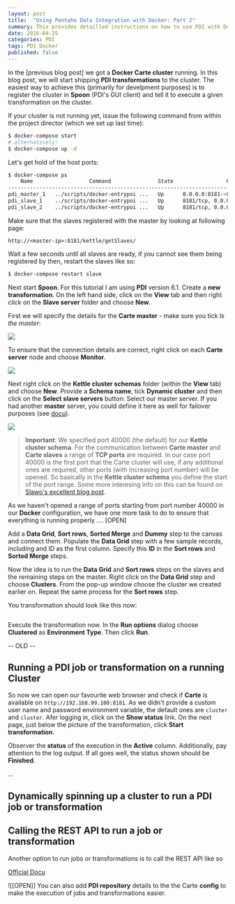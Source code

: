 ```yaml
---
layout: post
title:  "Using Pentaho Data Integration with Docker: Part 2"
summary: This provides detailled instructions on how to use PDI with Docker
date: 2016-04-25
categories: PDI
tags: PDI Docker
published: false
---
```


In the [previous blog post] we got a **Docker Carte cluster** running. In this blog post, we will start shipping **PDI transformations** to the cluster. The easiest way to achieve this (primarily for develpment purposes) is to register the cluster in **Spoon** (PDI's GUI client) and tell it to execute a given transformation on the cluster.

If your cluster is not running yet, issue the following command from within the project director (which we set up last time):

```bash
$ docker-compose start
# alternatively:
$ docker-compose up -d 
```

Let's get hold of the host ports:

```bash
$ docker-compose ps
    Name                  Command               State                 Ports               
-----------------------------------------------------------------------------------------
pdi_master_1   ../scripts/docker-entrypoi ...   Up      0.0.0.0:8181->8181/tcp            
pdi_slave_1    ../scripts/docker-entrypoi ...   Up      8181/tcp, 0.0.0.0:32771->8182/tcp 
pdi_slave_2    ../scripts/docker-entrypoi ...   Up      8181/tcp, 0.0.0.0:32770->8182/tcp
```

Make sure that the slaves registered with the master by looking at following page:

```
http://<master-ip>:8181/kettle/getSlaves/
```

Wait a few seconds until all slaves are ready, if you cannot see them being registered by then, restart the slaves like so:

```bash
$ docker-compose restart slave
```


Next start **Spoon**. For this tutorial I am using **PDI** version 6.1. Create a **new transformation**. On the left hand side, click on the **View** tab and then right click on the **Slave server** folder and choose **New**.

First we will specify the details for the **Carte master** - make sure you tick *Is the master*:

![](pdi-docker-II-1.png)

To ensure that the connection details are correct, right click on each **Carte server** node and choose **Monitor**.

![](pdi-docker-II-2.png)

Next right click on the **Kettle cluster schemas** folder (within the **View** tab) and choose **New**. Provide a **Schema name**, tick **Dynamic cluster** and then click on the **Select slave servers** button: Select our master server. If you had another **master** server, you could define it here as well for failover purposes (see [docu](http://wiki.pentaho.com/display/EAI/Dynamic+clusters)).

![](pdi-docker-II-3.png)

> **Important**: We specified port 40000 (the default) for our **Kettle cluster schema**. For the communication between **Carte master** and **Carte slaves** a range of **TCP ports** are required. In our case port 40000 is the first port that the Carte cluster will use, if any additional ones are required, other ports (with increasing port number) will be opened. So basically in the **Kettle cluster schema** you define the start of the port range. Some more interesing info on this can be found on [Slawo's excellent blog post](http://type-exit.org/adventures-with-open-source-bi/2011/10/clustering-in-kettle/).

As we haven't opened a range of ports starting from port number 40000 in our **Docker** configuration, we have one more task to do to ensure that everything is running properly .... [OPEN] 

Add a **Data Grid**, **Sort rows**, **Sorted Merge** and **Dummy** step to the canvas and connect them. Populate the **Data Grid** step with a few sample records, including and ID as the first column. Specify this **ID** in the **Sort rows** and **Sorted Merge** steps.

Now the idea is to run the **Data Grid** and **Sort rows** steps on the slaves and the remaining steps on the master. Right click on the **Data Grid** step and choose **Clusters**. From the pop-up window choose the cluster we created earlier on. Repeat the same process for the **Sort rows** step.

You transformation should look like this now:

![]()

Execute the transformation now. In the **Run options** dialog choose **Clustered** as **Environment Type**. Then click **Run**.


-- OLD --

## Running a PDI job or transformation on a running Cluster

So now we can open our favourite web browser and check if **Carte** is available on `http://192.168.99.100:8181`. As we didn't provide a custom user name and password environment variable, the default ones are `cluster` and `cluster`. Afer logging in, click on the **Show status** link. On the next page, just below the picture of the transformation, click **Start transformation**.


Observer the **status** of the execution in the **Active** column. Additionally, pay attention to the log output. If all goes well, the status shown should be **Finished**.

...

## Dynamically spinning up a cluster to run a PDI job or transformation


## Calling the REST API to run a job or transformation

Another option to run jobs or transformations is to call the REST API like so


[Official Docu](http://wiki.pentaho.com/display/EAI/Carte+Configuration)

![[OPEN]] You can also add **PDI repository** details to the the Carte **config** to make the execution of jobs and transformations easier.

